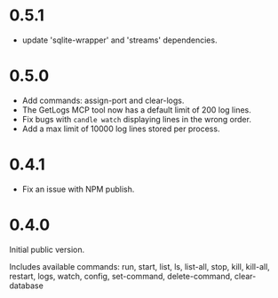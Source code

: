 
# 0.5.1

 - update 'sqlite-wrapper' and 'streams' dependencies.

# 0.5.0

 - Add commands: assign-port and clear-logs.
 - The GetLogs MCP tool now has a default limit of 200 log lines.
 - Fix bugs with `candle watch` displaying lines in the wrong order.
 - Add a max limit of 10000 log lines stored per process.

# 0.4.1

 - Fix an issue with NPM publish.

# 0.4.0

Initial public version.

Includes available commands: run, start, list, ls, list-all, stop, kill, kill-all, restart, logs, watch, config, set-command, delete-command, clear-database
